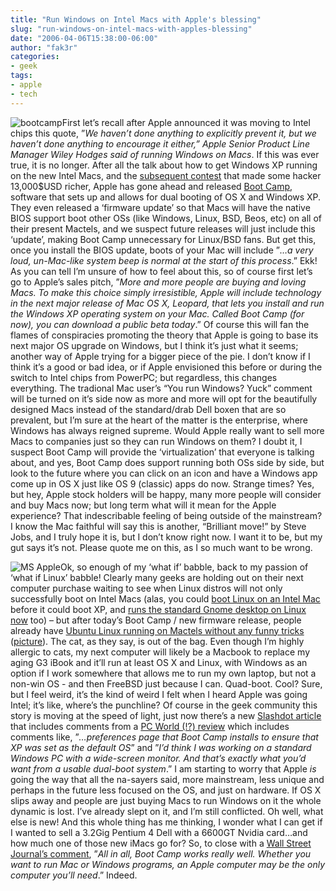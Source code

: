 ```yaml
---
title: "Run Windows on Intel Macs with Apple's blessing"
slug: "run-windows-on-intel-macs-with-apples-blessing"
date: "2006-04-06T15:38:00-06:00"
author: "fak3r"
categories:
- geek
tags:
- apple
- tech
---
```


![bootcamp](http://fak3r.com/wp-content/uploads/2006/06/bootcamp.jpg)First let’s recall after Apple announced it was moving to Intel chips this quote, ”_We haven’t done anything to explicitly prevent it, but we haven’t done anything to encourage it either,” Apple Senior Product Line Manager Wiley Hodges said of running Windows on Macs_.  If this was ever true, it is no longer.  After all the talk about how to get Windows XP running on the new Intel Macs, and the [subsequent contest](http://news.bbc.co.uk/1/hi/technology/4816520.stm) that made some hacker 13,000$USD richer, Apple has gone ahead and released [Boot Camp](http://www.apple.com/macosx/bootcamp/), software that sets up and allows for dual booting of OS X and Windows XP.  They even released a ‘firmware update’ so that Macs will have the native BIOS support boot other OSs (like Windows, Linux, BSD, Beos, etc) on all of their present Mactels, and we suspect future releases will just include this ‘update’, making Boot Camp unnecessary for Linux/BSD fans.  But get this, once you install the BIOS update, boots of your Mac will include ”_…a very loud, un-Mac-like system beep is normal at the start of this process_.”  Ekk!  As you can tell I’m unsure of how to feel about this, so of course first let’s go to Apple’s sales pitch, ”_More and more people are buying and loving Macs. To make this choice simply irresistible, Apple will include technology in the next major release of Mac OS X, Leopard, that lets you install and run the Windows XP operating system on your Mac. Called Boot Camp (for now), you can download a public beta today_.”  Of course this will fan the flames of conspiracies promoting the theory that Apple is going to base its next major OS upgrade on Windows, but I think it’s just what it seems;  another way of Apple trying for a bigger piece of the pie.  I don’t know if I think it’s a good or bad idea, or if Apple envisioned this before or during the switch to Intel chips from PowerPC; but regardless, this changes everything.  The tradional Mac user’s “You run Windows? Yuck” comment will be turned on it’s side now as more and more will opt for the beautifully designed Macs instead of the standard/drab Dell boxen that are so prevalent, but I’m sure at the heart of the matter is the enterprise, where Windows has always reigned supreme.  Would Apple really want to sell more Macs to companies just so they can run Windows on them?  I doubt it, I suspect Boot Camp will provide the ‘virtualization’ that everyone is talking about, and yes, Boot Camp does support running both OSs side by side, but look to the future where you can click on an icon and have a Windows app come up in OS X just like OS 9 (classic) apps do now.  Strange times?  Yes, but hey, Apple stock holders will be happy, many more people will consider and buy Macs now; but long term what will it mean for the Apple experience?  That indescribable feeling of being outside of the mainstream?  I know the Mac faithful will say this is another, “Brilliant move!” by Steve Jobs, and I truly hope it is, but I don’t know right now.  I want it to be, but my gut says it’s not.  Please quote me on this, as I so much want to be wrong.

![MS Apple](http://fak3r.com/wp-content/uploads/2006/06/msapple.jpg)Ok, so enough of my ‘what if’ babble, back to my passion of ‘what if Linux’ babble!  Clearly many geeks are holding out on their next computer purchase waiting to see when Linux distros will not only successfully boot on Intel Macs (alas, you could [boot Linux on an Intel Mac](http://www.pcpro.co.uk/news/84804/researcher-boots-linux-from-intel-mac.html) before it could boot XP, and [runs the standard Gnome desktop on Linux now](http://mjg59.livejournal.com/58934.html) too) – but after today’s Boot Camp / new firmware release, people already have [Ubuntu Linux running on Mactels without any funny tricks](http://www.ubuntuforums.org/showthread.php?t=155627&highlight=boot+camp) ([picture](http://www.ubuntuforums.org/attachment.php?attachmentid=8044&d=1144276118)).  The cat, as they say, is out of the bag.  Even though I’m highly allergic to cats, my next computer will likely be a Macbook to replace my aging G3 iBook and it’ll run at least OS X and Linux, with Windows as an option if I work somewhere that allows me to run my own laptop, but not a non-win OS - and then FreeBSD just because I can.  Quad-boot.  Cool?  Sure, but I feel weird, it’s the kind of weird I felt when I heard Apple was going Intel; it’s like, where’s the punchline?  Of course in the geek community this story is moving at the speed of light, just now there’s a new [Slashdot article](http://apple.slashdot.org/article.pl?sid=06/04/06/1243251) that includes comments from a [PC World (!?) review](http://news.yahoo.com/s/pcworld/20060406/tc_pcworld/125325) which includes comments like, ”_…preferences page that Boot Camp installs to ensure that XP was set as the default OS_” and ”_I’d think I was working on a standard Windows PC with a wide-screen monitor. And that’s exactly what you’d want from a usable dual-boot system_.”  I am starting to worry that Apple *is* going the way that all the na-sayers said, more mainstream, less unique and perhaps in the future less focused on the OS, and just on hardware.  If OS X slips away and people are just buying Macs to run Windows on it the whole dynamic is lost.  I’ve already slept on it, and I’m still conflicted.  Oh well, what else is new!  And this whole thing has me thinking, I wonder what I can get if I wanted to sell a 3.2Gig Pentium 4 Dell with a 6600GT Nvidia card…and how much one of those new iMacs go for?  So, to close with a [Wall Street Journal’s comment](http://online.wsj.com/public/article/SB114425596858517843-Uj8siqRQLsmY4jYGEQh2Q7FmmjQ_20060506.html?mod=tff_main_tff_top), ”_All in all, Boot Camp works really well. Whether you want to run Mac or Windows programs, an Apple computer may be the only computer you’ll need_.”  Indeed.
